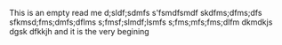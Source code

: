 This is an empty read me
d;sldf;sdmfs s'fsmdfsmdf
skdfms;dfms;dfs
sfkmsd;fms;dmfs;dflms
s;fmsf;slmdf;lsmfs
s;fms;mfs;fms;dlfm
dkmdkjs
dgsk
dfkkjh
and it is the very begining
